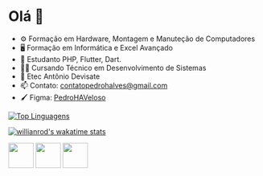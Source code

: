 # Olá 👋

* ⚙️ Formação em Hardware, Montagem e Manuteção de Computadores
* 🖥️ Formação em Informática e Excel Avançado
* 🌱 Estudanto PHP, Flutter, Dart.
* 👨‍💻 Cursando Técnico em Desenvolvimento de Sistemas
* 🏫 Etec Antônio Devisate
* 📫 Contato: contatopedrohalves@gmail.com
* 🖌️ Figma: [PedroHAVeloso](https://www.figma.com/@pedrohaveloso)

[![Top Linguagens](https://github-readme-stats.vercel.app/api/top-langs/?username=pedrohaveloso&layout=compact&theme=transparent)](https://github.com/anuraghazra/github-readme-stats)

[![willianrod's wakatime stats](https://github-readme-stats.vercel.app/api/wakatime?username=pedrohaveloso&theme=transparent&layout=compact)](https://github.com/anuraghazra/github-readme-stats)

<div>
  <img style="height: 50px;" src="https://cdn.jsdelivr.net/gh/devicons/devicon/icons/flutter/flutter-original.svg" />
  <img style="height: 50px;" src="https://cdn.jsdelivr.net/gh/devicons/devicon/icons/dart/dart-original.svg" />
  <img style="height: 50px;" src="https://cdn.jsdelivr.net/gh/devicons/devicon/icons/php/php-plain.svg" />
</div>
          
